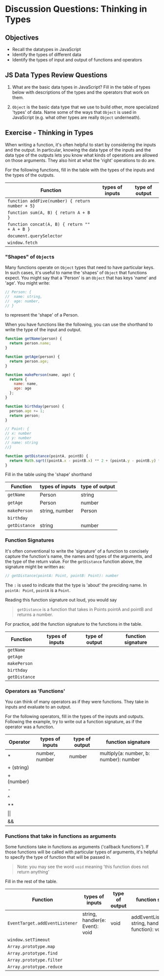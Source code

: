 # Discussion Questions: Thinking in Types

## Objectives

- Recall the datatypes in JavaScript
- Identify the types of different data
- Identify the types of input and output of functions and operators

## JS Data Types Review Questions

1. What are the basic data types in JavaScript? Fill in the table of types below
   with descriptions of the types and the operators that work on them.

2. `Object` is the basic data type that we use to build other, more specialized
   'types' of data. Name some of the ways that `Object` is used in JavaScript
   (e.g. what other types are really `Object` underneath).

## Exercise - Thinking in Types

When writing a function, it's often helpful to start by considering the inputs
and the output. In particular, knowing the data type of the inputs and the data
type of the outputs lets you know what kinds of operations are allowed on those
arguments. They also hint at what the 'right' operations to do are.

For the following functions, fill in the table with the types of the inputs and
the types of the outputs.

| Function                                         | types of inputs                  | type of output                |
| ------------------------------------------------ | -------------------------------- | ----------------------------- |
| `function addFive(number) { return number + 5}`  |                                  |                               |
| `function sum(A, B) { return A + B }`            |                                  |                               |
| `function concat(A, B) { return "" + A + B }`    |                                  |                               |
| `document.querySelector`                         |                                  |                               |
| `window.fetch`                                   |                                  |                               |

### "Shapes" of `Object`s

Many functions operate on `Object` types that need to have particular keys. In
such cases, it's useful to name the 'shapes' of `Object` that functions expect.
You might say that a 'Person' is an `Object` that has keys 'name' and 'age'. You
might write:

```js
// Person: {
//  name: string,
//  age: number,
// }
```

to represent the 'shape' of a Person.

When you have functions like the following, you can use the shorthand to write
the type of the input and output.

```js
function getName(person) {
  return person.name;
}

function getAge(person) {
  return person.age;
}

function makePerson(name, age) {
  return {
    name: name,
    age: age
  };
}

function birthday(person) {
  person.age += 1;
  return person;
}

// Point: {
// x: number
// y: number
// name: string
//}

function getDistance(pointA, pointB) {
  return Math.sqrt((pointA.x - pointB.x) ** 2 + (pointA.y - pointB.y) ** 2);
}
```

Fill in the table using the 'shape' shorthand

| Function      | types of inputs                  | type of output           |
| ------------- | -------------------------------- | ------------------------ |
| `getName`     |   Person                         |      string              |
| `getAge`      |   Person                         |       number             |
| `makePerson`  |   string, number                 |     Person               |
| `birthday`    |                                  |                          |
| `getDistance` |    string                        |         number           |

### Function Signatures

It's often conventional to write the 'signature' of a function to concisely
capture the function's name, the names and types of the arguments, and the type
of the return value. For the `getDistance` function above, the signature might
be written as:

```js
// getDistance(pointA: Point, pointB: Point): number
```

The `:` is used to indicate that the type is 'about' the preciding name. In
`pointA: Point`, `pointA` is a `Point`.

Reading this function signature out loud, you would say

> `getDistance` is a function that takes in Points pointA and pointB and returns
> a number.

For practice, add the function signature to the functions in the table.

| Function      | types of inputs            | type of output             | function signature |
| ------------- | -------------------------- | -------------------------- | ------------------ |
| `getName`     |                            |                            |                    |
| `getAge`      |                            |                            |                    |
| `makePerson`  |                            |                            |                    |
| `birthday`    |                            |                            |                    |
| `getDistance` |                            |                            |                    |

### Operators as 'Functions'

You can think of many operators as if they were functions. They take in inputs
and evaluate to an output.

For the following operators, fill in the types of the inputs and outputs.
Following the example, try to write out a function signature, as if the operator
was a function.

| Operator   | types of inputs                  | type of output                | function signature                     |
| ---------- | -------------------------------- | ----------------------------- | -------------------------------------- |
| \*         | number, number                   | number                        | multiply(a: number, b: number): number |
| + (string) |                                  |                               |                                        |
| + (number) |                                  |                               |                                        |
| -          |                                  |                               |                                        |
| ^          |                                  |                               |                                        |
| \*\*       |                                  |                               |                                        |
| \|\|       |                                  |                               |                                        |
| &&         |                                  |                               |                                        |

### Functions that take in functions as arguments

Some functions take in functions as arguments ('callback functions'). If those
functions will be called with particular types of arguments, it's helpful to
specify the type of function that will be passed in.

> Note: you may see the word `void` meaning 'this function does not return anything'

Fill in the rest of the table.

| Function                       | types of inputs                  | type of output                | function signature                                      |
| ------------------------------ | -------------------------------- | ----------------------------- | ------------------------------------------------------- |
| `EventTarget.addEventListener` | string, handler(e: Event): void  | void                          | addEventListener(type: string, handler: function): void |
| `window.setTimeout`            |                                  |                               |                                                        |
| `Array.prototype.map`          |                                  |                               |                                                        |
| `Array.prototype.find`         |                                  |                               |                                                         |
| `Array.prototype.filter`       |                                  |                               |                                                         |
| `Array.prototype.reduce`       |                                  |                               |                                                         |
